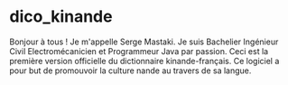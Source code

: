 # dico_kinande

Bonjour à tous !
Je m'appelle Serge Mastaki. Je suis Bachelier Ingénieur Civil Electromécanicien et Programmeur Java par passion.
Ceci est la première version officielle du dictionnaire kinande-français. Ce logiciel a pour but de promouvoir la culture nande au travers de sa langue.
